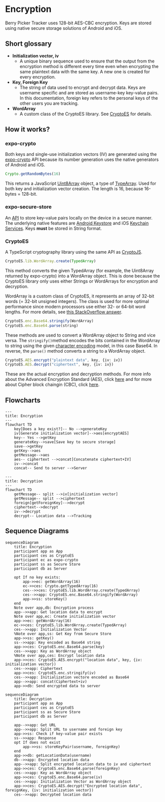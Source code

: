 # Encryption

Berry Picker Tracker uses 128-bit AES-CBC encryption. Keys are stored using native secure storage solutions of Android and iOS.

## Short glossary

- **Initialization vector, iv**
  - A unique binary sequence used to ensure that the output from the encryption method is different every time even when encrypting the same plaintext data with the same key. A new one is created for every encryption.
- **Key, Foreign Key**
  - The string of data used to encrypt and decrypt data. Keys are username specific and are stored as username-key key-value pairs. In this documentation, foreign key refers to the personal keys of the other users you are tracking.
- **WordArray**
  - A custom class of the CryptoES library. See [CryptoES](#cryptoes) for details.

## How it works?

### expo-crypto

Both keys and single-use initialization vectors (IV) are generated using the [expo-crypto](https://docs.expo.dev/versions/latest/sdk/crypto/) API because its number generation uses the native generators of Android and iOS.

```typescript
Crypto.getRandomBytes(16)
```

This returns a JavaScript [Uint8Array](https://developer.mozilla.org/en-US/docs/Web/JavaScript/Reference/Global_Objects/Uint8Array) object, a type of [TypeArray](https://developer.mozilla.org/en-US/docs/Web/JavaScript/Reference/Global_Objects/TypedArray). Used for both key and initialization vector creation. The length is 16, because 16-bytes = 128-bit.

### expo-secure-store

An [API](https://docs.expo.dev/versions/v48.0.0/sdk/securestore/) to store key-value pairs locally on the device in a secure manner. The underlying native features are [Android Keystore](https://developer.android.com/training/articles/keystore) and iOS [Keychain Services](https://developer.apple.com/documentation/security/keychain_services). Keys **must** be stored in String format.

### CryptoES

A TypeScript cryptography library using the same API as [CryptoJS](https://github.com/brix/crypto-js).

```typescript
CryptoES.lib.WordArray.create(TypedArray)
```

This method converts the given TypedArray (for example, the Uint8Array returned by expo-crypto) into a WordArray object. This is done because the CryptoES library only uses either Strings or WordArrays for encryption and decryption.

WordArray is a custom class of CryptoES, it represents an array of 32-bit words (= 32-bit unsigned integers). The class is used for more optimal performance since modern processors use either 32- or 64-bit word lengths. For more details, see [this StackOverflow answer](https://stackoverflow.com/a/58525779).

```typescript
CryptoES.enc.Base64.stringify(WordArray)
CryptoES.enc.Base64.parse(string)
```

These methods are used to convert a WordArray object to String and vice versa. The `stringify()`method encodes the bits contained in the WordArray to string using the given [character encoding](https://en.wikipedia.org/wiki/Character_encoding) model, in this case Base64. In reverse, the `parse()` method converts a string to a WordArray object.

```typescript
CryptoES.AES.encrypt("plaintext data", key, {iv: iv})
CryptoES.AES.decrypt("ciphertext", key, {iv: iv})
```

These are the actual encryption and decryption methods. For more info about the Advanced Encryption Standard (AES), click [here](https://en.wikipedia.org/wiki/Advanced_Encryption_Standard) and for more about Cipher block chaingin (CBC), click [here](<https://en.wikipedia.org/wiki/Block_cipher_mode_of_operation#Cipher_block_chaining_(CBC)>).

## Flowcharts

```mermaid
---
title: Encryption
---
flowchart TD
    key[Does a key exist?]-- No -->generateKey
    iv[Generate initialization vector]-->aes[encryptAES]
    key-- Yes -->getKey
    generateKey-->save[Save key to secure storage]
    save-->getKey
    getKey-->aes
    getMessage-->aes
    aes-- ciphertext -->concat[Concatenate ciphertext+IV]
    iv-->concat
    concat-- Send to server -->Server
```

```mermaid
---
title: Decryption
---
flowchart TD
    getMessage-- split -->iv[initialization vector]
    getMessage-- split -->ciphertext
    foreign[getForeignKey]-->decrypt
    ciphertext-->decrypt
    iv-->decrypt
    decrypt-- Location data -->Tracking
```

## Sequence Diagrams

```mermaid
sequenceDiagram
    title: Encryption
    participant app as App
    participant ces as CryptoES
    participant ec as expo-crypto
    participant ss as Secure Store
    participant db as Server

    opt If no key exists:
        app->>ec: getWordArray(16)
        ec->>ces: Crypto.getTypedArray(16)
        ces-->>ces: CryptoES.lib.WordArray.create(TypedArray)
        ces-->>app: CryptoES.enc.Base64.stringify(WordArray)
        app->>ss: storeKey()
    end
    Note over app,db: Encryption process
    app-->>app: Get location data to encrypt
    Note over app,ec: Create initialization vector
    app->>ec: getWordArray(16)
    ec->>ces: CryptoES.lib.WordArray.create(TypedArray)
    ces-->>app: Initialization Vector
    %Note over app,ss: Get Key from Secure Store
    app->>ss: getKey()
    ss-->>app: Key encoded as Base64 string
    app->>ces: CryptoES.enc.Base64.parse(key)
    ces-->>app: Key as WordArray object
    %Note over app,ces: Encrypt location data
    app->>ces: CryptoES.AES.encrypt("location data", key, {iv: initialization vector})
    ces-->>app: Ciphertext
    app->>ces: CryptoES.enc.stringify(iv)
    ces-->>app: Initialization vectore encoded as Base64
    app-->>app: concat(Ciphertext+iv)
    app->>db: Send encrypted data to server
```

```mermaid
sequenceDiagram
    title: Decryption
    participant app as App
    participant ces as CryptoES
    participant ss as Secure Store
    participant db as Server

    app-->>app: Get URL
    app-->>app: Split URL to username and foreign key
    app->>ss: Check if key-value pair exists
    ss-->>app: Response
    opt If does not exist
        app->>ss: storeKeyPair(username, foreignKey)
    end
    app->>db: getLocationData(username)
    db-->>app: Encrypted location data
    app-->>app: Split encrypted location data to iv and ciphertext
    app->>ces: CryptoES.enc.Base64.parse(foreignKey)
    ces-->>app: Key as WordArray object
    app->>ces: CryptoES.enc.Base64.parse(iv)
    ces-->>app: Initialization Vector as WordArray object
    app->>ces: CryptoES.AES.decrypt("Encrypted location data", foreignKey, {iv: initialization vector})
    ces-->>app: Decrypted location data
```
